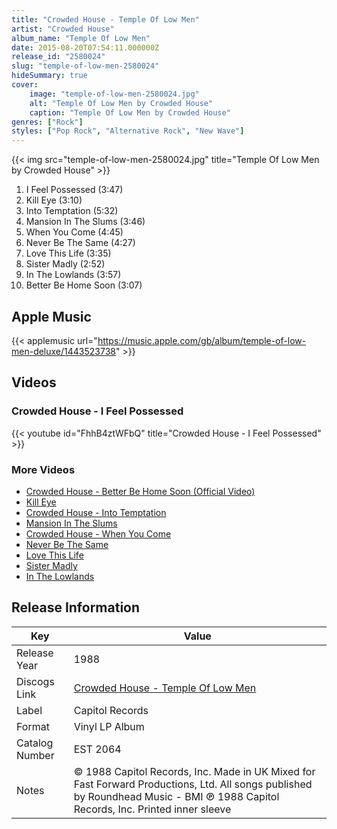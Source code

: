 ```yaml
---
title: "Crowded House - Temple Of Low Men"
artist: "Crowded House"
album_name: "Temple Of Low Men"
date: 2015-08-20T07:54:11.000000Z
release_id: "2580024"
slug: "temple-of-low-men-2580024"
hideSummary: true
cover:
    image: "temple-of-low-men-2580024.jpg"
    alt: "Temple Of Low Men by Crowded House"
    caption: "Temple Of Low Men by Crowded House"
genres: ["Rock"]
styles: ["Pop Rock", "Alternative Rock", "New Wave"]
---
```


{{< img src="temple-of-low-men-2580024.jpg" title="Temple Of Low Men by Crowded House" >}}

<!-- section break -->

1. I Feel Possessed (3:47)
2. Kill Eye (3:10)
3. Into Temptation (5:32)
4. Mansion In The Slums (3:46)
5. When You Come (4:45)
6. Never Be The Same (4:27)
7. Love This Life (3:35)
8. Sister Madly (2:52)
9. In The Lowlands (3:57)
10. Better Be Home Soon (3:07)

<!-- section break -->




## Apple Music
{{< applemusic url="https://music.apple.com/gb/album/temple-of-low-men-deluxe/1443523738" >}}





## Videos
### Crowded House - I Feel Possessed
{{< youtube id="FhhB4ztWFbQ" title="Crowded House - I Feel Possessed" >}}<br>

### More Videos

- [Crowded House - Better Be Home Soon (Official Video)](https://www.youtube.com/watch?v=AQOlwMKpmvQ)
- [Kill Eye](https://www.youtube.com/watch?v=k-SQKxoqk7M)
- [Crowded House - Into Temptation](https://www.youtube.com/watch?v=j8U1gC2JilQ)
- [Mansion In The Slums](https://www.youtube.com/watch?v=9A4oxGbdLIc)
- [Crowded House - When You Come](https://www.youtube.com/watch?v=LUP3XOa3yRs)
- [Never Be The Same](https://www.youtube.com/watch?v=5ppQCjNF6zo)
- [Love This Life](https://www.youtube.com/watch?v=v1fzJD2e1Gc)
- [Sister Madly](https://www.youtube.com/watch?v=UlAaFbrPHhU)
- [In The Lowlands](https://www.youtube.com/watch?v=yvo_EZq9E5I)


## Release Information
|  Key           | Value                                                |
| ---------------| ---------------------------------------------------- |
| Release Year   | 1988                                   |
| Discogs Link   | [Crowded House - Temple Of Low Men](https://www.discogs.com/release/2580024-Crowded-House-Temple-Of-Low-Men) |
| Label          | Capitol Records |
| Format         | Vinyl LP Album |
| Catalog Number | EST 2064 |
| Notes | © 1988 Capitol Records, Inc.  Made in UK Mixed for Fast Forward Productions, Ltd. All songs published by Roundhead Music - BMI ℗ 1988 Capitol Records, Inc.  Printed inner sleeve |